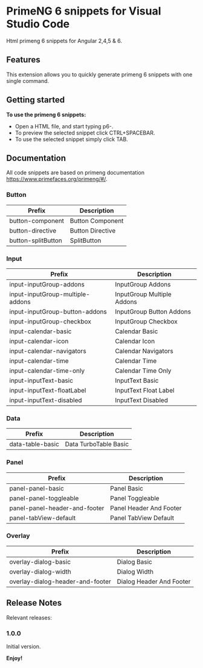# PrimeNG 6 snippets for Visual Studio Code

Html primeng 6 snippets for Angular 2,4,5 & 6.

## Features

This extension allows you to quickly generate primeng 6 snippets with one single command.

## Getting started

**To use the primeng 6 snippets:**

* Open a HTML file, and start typing p6-.
* To preview the selected snippet click CTRL+SPACEBAR.
* To use the selected snippet simply click TAB.

## Documentation

All code snippets are based on primeng documentation https://www.primefaces.org/primeng/#/.

### Button

Prefix | Description
--- | ---
button-component | Button Component
button-directive | Button Directive
button-splitButton | SplitButton

### Input

Prefix | Description
--- | ---
input-inputGroup-addons | InputGroup Addons
input-inputGroup-multiple-addons | InputGroup Multiple Addons
input-inputGroup-button-addons | InputGroup Button Addons
input-inputGroup-checkbox | InputGroup Checkbox
input-calendar-basic | Calendar Basic
input-calendar-icon | Calendar Icon
input-calendar-navigators | Calendar Navigators
input-calendar-time | Calendar Time
input-calendar-time-only | Calendar Time Only
input-inputText-basic | InputText Basic
input-inputText-floatLabel | InputText Float Label
input-inputText-disabled | InputText Disabled

### Data

Prefix | Description
--- | ---
data-table-basic | Data TurboTable Basic

### Panel

Prefix | Description
--- | ---
panel-panel-basic | Panel Basic
panel-panel-toggleable | Panel Toggleable
panel-panel-header-and-footer | Panel Header And Footer
panel-tabView-default | Panel TabView Default

### Overlay

Prefix | Description
--- | ---
overlay-dialog-basic | Dialog Basic
overlay-dialog-width | Dialog Width 
overlay-dialog-header-and-footer | Dialog Header And Footer

## Release Notes

Relevant releases:

### 1.0.0

Initial version.

**Enjoy!**
